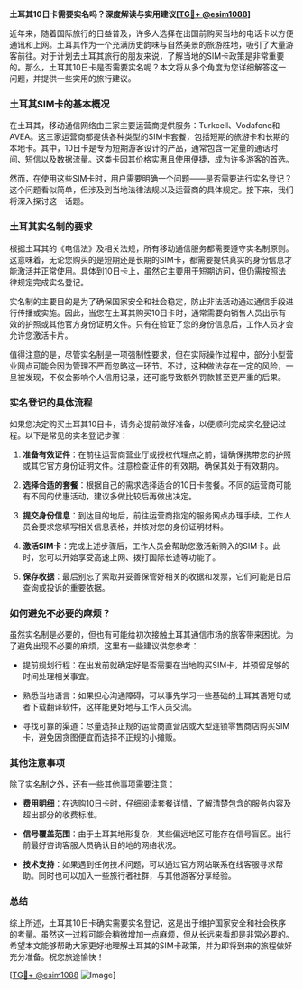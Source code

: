 **土耳其10日卡需要实名吗？深度解读与实用建议[[TG💪+ @esim1088](https://t.me/s/esim1088)]**

近年来，随着国际旅行的日益普及，许多人选择在出国前购买当地的电话卡以方便通讯和上网。土耳其作为一个充满历史韵味与自然美景的旅游胜地，吸引了大量游客前往。对于计划去土耳其旅行的朋友来说，了解当地的SIM卡政策是非常重要的。那么，土耳其10日卡是否需要实名呢？本文将从多个角度为您详细解答这一问题，并提供一些实用的旅行建议。

### 土耳其SIM卡的基本概况

在土耳其，移动通信网络由三家主要运营商提供服务：Turkcell、Vodafone和AVEA。这三家运营商都提供各种类型的SIM卡套餐，包括短期的旅游卡和长期的本地卡。其中，10日卡是专为短期游客设计的产品，通常包含一定量的通话时间、短信以及数据流量。这类卡因其价格实惠且使用便捷，成为许多游客的首选。

然而，在使用这些SIM卡时，用户需要明确一个问题——是否需要进行实名登记？这个问题看似简单，但涉及到当地法律法规以及运营商的具体规定。接下来，我们将深入探讨这一话题。

### 土耳其实名制的要求

根据土耳其的《电信法》及相关法规，所有移动通信服务都需要遵守实名制原则。这意味着，无论您购买的是短期还是长期的SIM卡，都需要提供真实的身份信息才能激活并正常使用。具体到10日卡上，虽然它主要用于短期访问，但仍需按照法律规定完成实名登记。

实名制的主要目的是为了确保国家安全和社会稳定，防止非法活动通过通信手段进行传播或实施。因此，当您在土耳其购买10日卡时，通常需要向销售人员出示有效的护照或其他官方身份证明文件。只有在验证了您的身份信息后，工作人员才会允许您激活卡片。

值得注意的是，尽管实名制是一项强制性要求，但在实际操作过程中，部分小型营业网点可能会因为管理不严而忽略这一环节。不过，这种做法存在一定的风险，一旦被发现，不仅会影响个人信用记录，还可能导致额外罚款甚至更严重的后果。

### 实名登记的具体流程

如果您决定购买土耳其10日卡，请务必提前做好准备，以便顺利完成实名登记过程。以下是常见的实名登记步骤：

1. **准备有效证件**：在前往运营商营业厅或授权代理点之前，请确保携带您的护照或其它官方身份证明文件。注意检查证件的有效期，确保其处于有效期内。
   
2. **选择合适的套餐**：根据自己的需求选择适合的10日卡套餐。不同的运营商可能有不同的优惠活动，建议多做比较后再做出决定。

3. **提交身份信息**：到达目的地后，前往运营商指定的服务网点办理手续。工作人员会要求您填写相关信息表格，并核对您的身份证明材料。

4. **激活SIM卡**：完成上述步骤后，工作人员会帮助您激活新购入的SIM卡。此时，您可以开始享受高速上网、拨打国际长途等功能了。

5. **保存收据**：最后别忘了索取并妥善保管好相关的收据和发票，它们可能是日后查询或投诉的重要依据。

### 如何避免不必要的麻烦？

虽然实名制是必要的，但也有可能给初次接触土耳其通信市场的旅客带来困扰。为了避免出现不必要的麻烦，这里有一些建议供您参考：

- 提前规划行程：在出发前就确定好是否需要在当地购买SIM卡，并预留足够的时间处理相关事宜。
  
- 熟悉当地语言：如果担心沟通障碍，可以事先学习一些基础的土耳其语短句或者下载翻译软件，这样能更好地与工作人员交流。

- 寻找可靠的渠道：尽量选择正规的运营商直营店或大型连锁零售商店购买SIM卡，避免因贪图便宜而选择不正规的小摊贩。

### 其他注意事项

除了实名制之外，还有一些其他事项需要注意：

- **费用明细**：在选购10日卡时，仔细阅读套餐详情，了解清楚包含的服务内容及超出部分的收费标准。
  
- **信号覆盖范围**：由于土耳其地形复杂，某些偏远地区可能存在信号盲区。出行前最好咨询客服人员确认目的地的网络状况。

- **技术支持**：如果遇到任何技术问题，可以通过官方网站联系在线客服寻求帮助。同时也可以加入一些旅行者社群，与其他游客分享经验。

### 总结

综上所述，土耳其10日卡确实需要实名登记，这是出于维护国家安全和社会秩序的考量。虽然这一过程可能会稍微增加一点麻烦，但从长远来看却是非常必要的。希望本文能够帮助大家更好地理解土耳其的SIM卡政策，并为即将到来的旅程做好充分准备。祝您旅途愉快！

[[TG💪+ @esim1088](https://t.me/s/esim1088) ![Image](https://i.postimg.cc/4NQfJmqS/Snipaste-2025-05-13-00-14-12.png)]